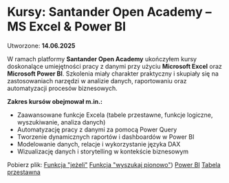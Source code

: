 # Kursy: Santander Open Academy – MS Excel & Power BI

Utworzone: **14.06.2025**


W ramach platformy **Santander Open Academy** ukończyłem kursy doskonalące umiejętności pracy z danymi przy użyciu **Microsoft Excel** oraz **Microsoft Power BI**. Szkolenia miały charakter praktyczny i skupiały się na zastosowaniach narzędzi w analizie danych, raportowaniu oraz automatyzacji procesów biznesowych.

**Zakres kursów obejmował m.in.:**

* Zaawansowane funkcje Excela (tabele przestawne, funkcje logiczne, wyszukiwanie, analiza danych)
* Automatyzację pracy z danymi za pomocą Power Query
* Tworzenie dynamicznych raportów i dashboardów w Power BI
* Modelowanie danych, relacje i wykorzystanie języka DAX
* Wizualizację danych i storytelling w kontekście biznesowym


Pobierz plik:
[Funkcja "jeżeli"](doc/Funkcja.xlsx)
[Funkcja "wyszukaj pionowo"](doc/Funkcja1.xlsx))
[Power BI](doc/PowerBI.pbix)
[Tabela przestawna](doc/Tabela.xlsx)